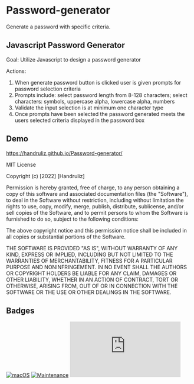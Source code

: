 # Password-generator
Generate a password with specific criteria.

## Javascript Password Generator

Goal: Utilize Javascript to design a password generator

Actions:
1. When generate password button is clicked user is given prompts for password selection criteria
2. Prompts include: select password length from 8-128 characters; select characters: symbols, uppercase alpha, lowercase alpha, numbers
3. Validate the input selection is at minimum one character type
4. Once prompts have been selected the password generated meets the users selected criteria displayed in the password box


## Demo

https://handruliz.github.io/Password-generator/



MIT License

Copyright (c) [2022] [Handruliz]

Permission is hereby granted, free of charge, to any person obtaining a copy
of this software and associated documentation files (the "Software"), to deal
in the Software without restriction, including without limitation the rights
to use, copy, modify, merge, publish, distribute, sublicense, and/or sell
copies of the Software, and to permit persons to whom the Software is
furnished to do so, subject to the following conditions:

The above copyright notice and this permission notice shall be included in all
copies or substantial portions of the Software.

THE SOFTWARE IS PROVIDED "AS IS", WITHOUT WARRANTY OF ANY KIND, EXPRESS OR
IMPLIED, INCLUDING BUT NOT LIMITED TO THE WARRANTIES OF MERCHANTABILITY,
FITNESS FOR A PARTICULAR PURPOSE AND NONINFRINGEMENT. IN NO EVENT SHALL THE
AUTHORS OR COPYRIGHT HOLDERS BE LIABLE FOR ANY CLAIM, DAMAGES OR OTHER
LIABILITY, WHETHER IN AN ACTION OF CONTRACT, TORT OR OTHERWISE, ARISING FROM,
OUT OF OR IN CONNECTION WITH THE SOFTWARE OR THE USE OR OTHER DEALINGS IN THE
SOFTWARE.

## Badges

[![macOS](https://svgshare.com/i/ZjP.svg)](https://svgshare.com/i/ZjP.svg)
[![Maintenance](https://img.shields.io/badge/Maintained%3F-no-red.svg)](https://bitbucket.org/lbesson/ansi-colors)
[![GitHub license](https://badgen.net/github/license/Naereen/Strapdown.js)](https://github.com/Naereen/StrapDown.js/blob/master/LICENSE)